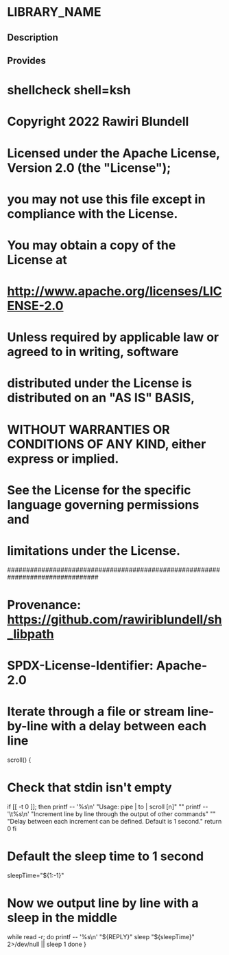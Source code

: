 # LIBRARY_NAME

## Description

## Provides
# shellcheck shell=ksh

# Copyright 2022 Rawiri Blundell
#
# Licensed under the Apache License, Version 2.0 (the "License");
# you may not use this file except in compliance with the License.
# You may obtain a copy of the License at
#
#     http://www.apache.org/licenses/LICENSE-2.0
#
# Unless required by applicable law or agreed to in writing, software
# distributed under the License is distributed on an "AS IS" BASIS,
# WITHOUT WARRANTIES OR CONDITIONS OF ANY KIND, either express or implied.
# See the License for the specific language governing permissions and
# limitations under the License.
################################################################################
# Provenance: https://github.com/rawiriblundell/sh_libpath
# SPDX-License-Identifier: Apache-2.0

# Iterate through a file or stream line-by-line with a delay between each line
scroll() {
  # Check that stdin isn't empty
  if [[ -t 0 ]]; then
    printf -- '%s\n' "Usage:  pipe | to | scroll [n]" ""
    printf -- '\t%s\n'  "Increment line by line through the output of other commands" "" \
      "Delay between each increment can be defined.  Default is 1 second."
    return 0
  fi

  # Default the sleep time to 1 second
  sleepTime="${1:-1}"

  # Now we output line by line with a sleep in the middle
  while read -r; do
    printf -- '%s\n' "${REPLY}"
    sleep "${sleepTime}" 2>/dev/null || sleep 1
  done 
}

